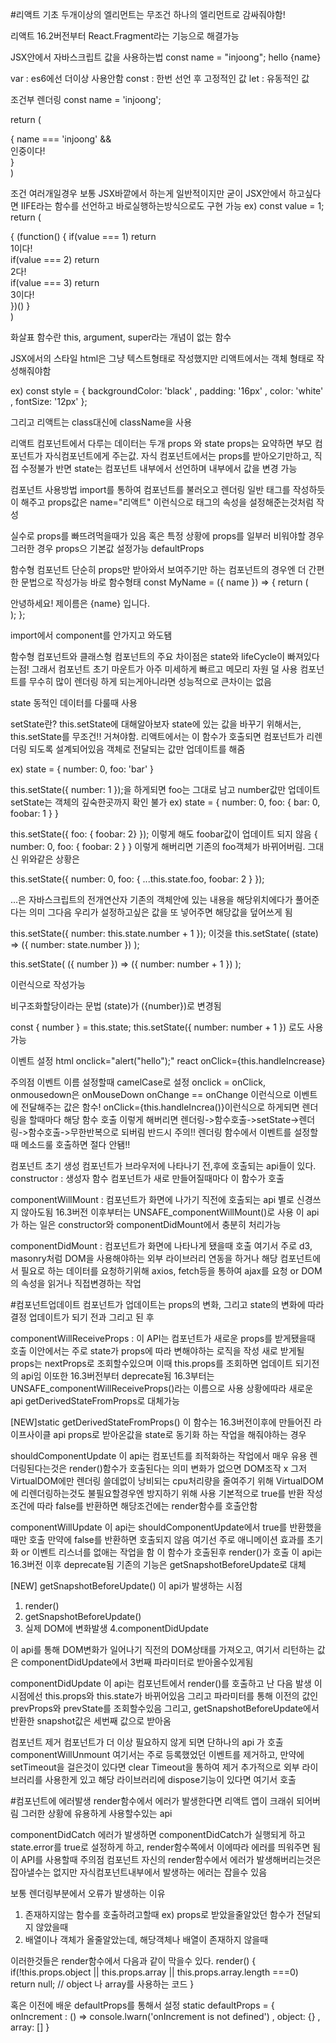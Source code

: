 #리액트 기초
두개이상의 엘리먼트는 무조건 하나의 엘리먼트로 감싸줘야함!
 
리액트 16.2버전부터 React.Fragment라는 기능으로 해결가능

JSX안에서 자바스크립트 값을 사용하는법
const name = "injoong";
hello {name}

var : es6에선 더이상 사용안함
const : 한번 선언 후 고정적인 값
let : 유동적인 값

조건부 렌더링
const name = 'injoong';

return (
    <div>
         {
	name === 'injoong' && <div>인중이다!</div>
          }
    </div>
)

조건 여러개일경우
보통 JSX바깥에서 하는게 일반적이지만 굳이 JSX안에서 하고싶다면 IIFE라는 함수를 선언하고 바로실행하는방식으로도 구현 가능 ex)
const value = 1;
return (
    <div>
         {
          (function() {
            if(value === 1) return <div>1이다!</div>
            if(value === 2) return <div>2다!</div>
            if(value === 3) return <div>3이다!</div>
          })()
        }
    </div>
)

화살표 함수란 this, argument, super라는 개념이 없는 함수

JSX에서의 스타일
html은 그냥 텍스트형태로 작성했지만 리액트에서는 객체 형태로 작성해줘야함

ex) const style = {
      backgroundColor: 'black'
      , padding: '16px'
      , color: 'white'
      , fontSize: '12px'
    };
	<div style={stye}>

그리고 리액트는 class대신에 className을 사용


리액트 컴포넌트에서 다루는 데이터는 두개
props 와 state
props는 요약하면 부모 컴포넌트가 자식컴포넌트에게 주는값. 자식 컴포넌트에서는 props를 받아오기만하고, 직접 수정불가
반면 state는 컴포넌트 내부에서 선언하며 내부에서 값을 변경 가능

컴포넌트 사용방법
import를 통하여 컴포넌트를 불러오고 렌더링
일반 태그를 작성하듯이 해주고 props값은 name="리액트" 이런식으로 태그의 속성을 설정해준는것처럼 작성
<MyName name="리액트" /> 

실수로 props를 빠뜨려먹을때가 있음 혹은 특정 상황에 props를 일부러 비워야할 경우
그러한 경우 props으 기본값 설정가능
defaultProps


함수형 컴포넌트
단순히 props만 받아와서 보여주기만 하는 컴포넌트의 경우엔 더 간편한 문법으로 작성가능
바로 함수형태
const MyName = ({ name }) => {
  return (
    <div>
        안녕하세요! 제이름은 {name} 입니다.
    </div>
  );
};

import에서 component를 안가지고 와도됌

함수형 컴포넌트와 클래스형 컴포넌트의 주요 차이점은 state와 lifeCycle이 빠져있다는점!
그래서 컴포넌트 초기 마운트가 아주 미세하게 빠르고 메모리 자원 덜 사용
컴포넌트를 무수히 많이 렌더링 하게 되는게아니라면 성능적으로 큰차이는 없음

state
동적인 데이터를 다룰때 사용

setState란?
this.setState에 대해알아보자
state에 있는 값을 바꾸기 위해서는, this.setState를 무조건!! 거쳐야함.
리액트에서는 이 함수가 호출되면 컴포넌트가 리렌더링 되도록 설계되어있음
객체로 전달되는 값만 업데이트를 해줌

ex) state = {
    number: 0,
    foo: 'bar'
  }

this.setState({ number: 1 });을 하게되면 foo는 그대로 남고 number값만 업데이트
setState는 객체의 깊숙한곳까지 확인 불가
ex) state = {
    number: 0,
    foo: {
      bar: 0,
      foobar: 1
    }
  }

this.setState({ foo: { foobar: 2} }); 
이렇게 해도 foobar값이 업데이트 되지 않음
{
  number: 0,
  foo: {
    foobar: 2
  }
}
이렇게 해버리면 기존의 foo객체가 바뀌어버림.
그대신 위와같은 상황은

this.setState({
  number: 0,
  foo: {
    ...this.state.foo,
    foobar: 2
  }
});

...은 자바스크립트의 전개연산자
기존의 객체안에 있는 내용을 해당위치에다가 풀어준다는 의미
그다음 우리가 설정하고싶은 값을 또 넣어주면 해당값을 덮어쓰게 됨

this.setState({
  number: this.state.number + 1
});
이것을
this.setState(
  (state) => ({
    number: state.number
  })
);

this.setState(
            ({ number }) => ({
                number: number + 1
            })
        );

이런식으로 작성가능

비구조화할당이라는 문법
(state)가 ({number})로 변경됨

const { number } = this.state;
this.setState({
 number: number + 1
})
로도 사용 가능




이벤트 설정
html
onclick="alert("hello");"
react
onClick={this.handleIncrease}

주의점
이벤트 이름 설정할때 camelCase로 설정 onclick = onClick, onmousedown은 onMouseDown
onChange == onChange 이런식으로
이벤트에 전달해주는 값은 함수!
onClick={this.handleIncrea()}이런식으로 하게되면 렌더링을 할때마다 해당 함수 호출
이렇게 해버리면 렌더링->함수호출->setState->렌더링->함수호출->무한반복으로 되버림
반드시 주의!! 렌더링 함수에서 이벤트를 설정할때 메소드룰 호출하면 절다 안됌!!

컴포넌트 초기 생성
컴포넌트가 브라우저에 나타나기 전,후에 호출되는 api들이 있다.
constructor : 생성자 함수 컴포넌트가 새로 만들어질때마다 이 함수가 호출

componentWillMount : 컴포넌트가 화면에 나가기 직전에 호출되는 api 별로 신경쓰지 않아도됨
16.3버전 이후부터는 UNSAFE_componentWillMount()로 사용
이 api가 하는 일은 constructor와 componentDidMount에서 충분히 처리가능

componentDidMount : 컴포넌트가 화면에 나타나게 됐을때 호출 여기서 주로 d3, masonry처럼 DOM을 사용해야하는
외부 라이브러리 연동을 하거나 해당 컴포넌트에서 필요로 하는 데이터를 요청하기위해 axios, fetch등을 통하여
ajax를 요청 or DOM의 속성을 읽거나 직접변경하는 작업

#컴포넌트업데이트
컴포넌트가 업데이트는 props의 변화, 그리고 state의 변화에 따라 결정
업데이트가 되기 전과 그리고 된 후

componentWillReceiveProps : 이 API는 컴포넌트가 새로운 props를 받게됐을때 호출
이안에서는 주로 state가 props에 따라 변해야하는 로직을 작성
새로 받게될 props는 nextProps로 조회할수있으며 이때 this.props를 조회하면 업데이트 되기전의 api임
이또한 16.3버전부터 deprecate됨 16.3부터는
UNSAFE_componentWillReceiveProps()라는 이름으로 사용
상황에따라 새로운 api getDerivedStateFromProps로 대체가능

[NEW]static getDerivedStateFromProps()
이 함수는 16.3버전이후에 만들어진 라이프사이클 api props로 받아온값을 state로 동기화 하는 작업을 해줘야하는 경우

shouldComponentUpdate
이 api는 컴포넌트를 죄적화하는 작업에서 매우 유용
렌더링된다는것은 render()함수가 호출된다는 의미
변화가 없으면 DOM조작 x 그저 VirtualDOM에만 렌더링
쓸데없이 낭비되는 cpu처리량을 줄여주기 위해 VirtualDOM에 리렌더링하는것도 불필요할경우엔 방지하기 위해 사용
기본적으로 true를 반환 작성조건에 따라 false를 반환하면 해당조건에는 render함수를 호출안함

componentWillUpdate
이 api는 shouldComponentUpdate에서 true를 반환했을때만 호출
만약에 false를 반환하면 호출되지 않음
여기선 주로 애니메이션 효과를 초기화 or 이벤트 리스너를 없애는 작업을 함
이 함수가 호출된후 render()가 호출
이 api는 16.3버전 이후 deprecate됨 기존의 기능은 getSnapshotBeforeUpdate로 대체

[NEW] getSnapshotBeforeUpdate()
이 api가 발생하는 시점
1. render()
2. getSnapshotBeforeUpdate()
3. 실제 DOM에 변화발생
4.componentDidUpdate

이 api를 통해 DOM변화가 일어나기 직전의 DOM상태를 가져오고, 여기서 리턴하는 값은 componentDidUpdate에서 3번째
파라미터로 받아올수있게됨

componentDidUpdate
이 api는 컴포넌트에서 render()를 호출하고 난 다음 발생
이시점에선 this.props와 this.state가 바뀌어있음
그리고 파라미터를 통해 이전의 값인 prevProps와 prevState를 조회할수있음
그리고, getSnapshotBeforeUpdate에서 반환한 snapshot값은 세번째 값으로 받아옴

컴포넌트 제거
컴포넌트가 더 이상 필요하지 않게 되면 단하나의 api 가 호출
componentWillUnmount
여기서는 주로 등록했었던 이벤트를 제거하고, 만약에 setTimeout을 걸은것이 있다면 clear Timeout을 통하여 제거
추가적으로 외부 라이브러리를 사용한게 있고 해당 라이브러리에 dispose기능이 있다면 여기서 호출


#컴포넌트에 에러발생
render함수에서 에러가 발생한다면 리액트 앱이 크래쉬 되어버림
그러한 상황에 유용하게 사용할수있는 api

componentDidCatch
에러가 발생하면 componentDidCatch가 실행되게 하고 state.error를 true로 설정하게 하고, render함수쪽에서 이에따라 에러를 띄워주면 됨
이 API를 사용할때 주의점
컴포넌트 자신의 render함수에서 에러가 발생해버리는것은 잡아낼수는 없지만 자식컴포넌트내부에서 발생하는 에러는 잡을수 있음

보통 렌더링부분에서 오류가 발생하는 이유
1. 존재하지않는 함수를 호출하려고할때 ex) props로 받았을줄알았던 함수가 전달되지 않았을때
2. 배열이나 객체가 올줄알았는데, 해당객체나 배열이 존재하지 않을때

이러한것들은 render함수에서 다음과 같이 막을수 있다.
render() {
    if(!this.props.object || this.props.array || this.props.array.length ===0) return null;
// object 나 array를 사용하는 코드
}

혹은 이전에 배운 defaultProps를 통해서 설정
static defaultProps = {
    onIncrement : () => console.lwarn('onIncrement is not defined')
, object: {}
, array: []
  }






